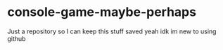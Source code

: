 # console-game-maybe-perhaps
Just a repository so I can keep this stuff saved
yeah idk im new to using github
